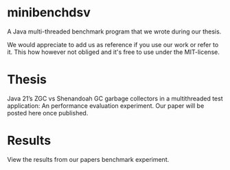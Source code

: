 # minibenchdsv
A Java multi-threaded benchmark program that we wrote during our thesis. 

We would appreciate to add us as reference if you use our work or refer to it.
This how however not obliged and it's free to use under the MIT-license.

# Thesis
Java 21’s ZGC vs Shenandoah GC garbage collectors in a multithreaded test application:  An performance evaluation experiment.
Our paper will be posted here once published. 

# Results
View the results from our papers benchmark experiment.

